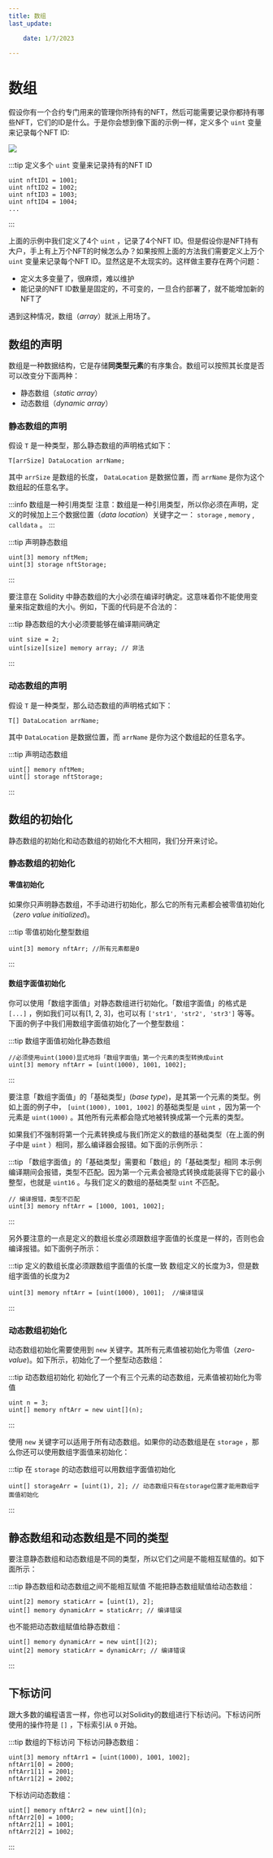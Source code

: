 ```yaml
---
title: 数组
last_update:

    date: 1/7/2023

---
```


# 数组

假设你有一个合约专门用来的管理你所持有的NFT，然后可能需要记录你都持有哪些NFT，它们的ID是什么。于是你会想到像下面的示例一样，定义多个 `uint` 变量来记录每个NFT ID:

![](./assets/array/8b7903fe53a24dfda50d162865c4bbbd.png)

:::tip 定义多个 `uint` 变量来记录持有的NFT ID

```solidity
uint nftID1 = 1001;
uint nftID2 = 1002;
uint nftID3 = 1003;
uint nftID4 = 1004;
...
```

:::

上面的示例中我们定义了4个 `uint` ，记录了4个NFT ID。但是假设你是NFT持有大户，手上有上万个NFT的时候怎么办？如果按照上面的方法我们需要定义上万个 `uint` 变量来记录每个NFT ID。显然这是不太现实的。这样做主要存在两个问题：

* 定义太多变量了，很麻烦，难以维护
* 能记录的NFT ID数量是固定的，不可变的，一旦合约部署了，就不能增加新的NFT了

遇到这种情况，数组（_array_）就派上用场了。

## 数组的声明

数组是一种数据结构，它是存储**同类型元素**的有序集合。数组可以按照其长度是否可以改变分下面两种：

* 静态数组（_static array_）
* 动态数组（_dynamic array_）

### 静态数组的声明

假设 `T` 是一种类型，那么静态数组的声明格式如下：

```solidity
T[arrSize] DataLocation arrName;
```

其中 `arrSize` 是数组的长度， `DataLocation` 是数据位置，而 `arrName` 是你为这个数组起的任意名字。

:::info 数组是一种引用类型
注意：数组是一种引用类型，所以你必须在声明，定义的时候加上三个数据位置（_data location_）关键字之一： `storage` , `memory` , `calldata` 。
:::

:::tip 声明静态数组

```solidity
uint[3] memory nftMem;
uint[3] storage nftStorage;
```

:::

要注意在 Solidity 中静态数组的大小必须在编译时确定。这意味着你不能使用变量来指定数组的大小。例如，下面的代码是不合法的：

:::tip 静态数组的大小必须要能够在编译期间确定

```solidity
uint size = 2;
uint[size][size] memory array; // 非法
```

:::

### 动态数组的声明

假设 `T` 是一种类型，那么动态数组的声明格式如下：

```solidity
T[] DataLocation arrName;
```

其中 `DataLocation` 是数据位置，而 `arrName` 是你为这个数组起的任意名字。

:::tip 声明动态数组

```solidity
uint[] memory nftMem;
uint[] storage nftStorage;
```

:::

## 数组的初始化

静态数组的初始化和动态数组的初始化不大相同，我们分开来讨论。

### 静态数组的初始化

#### 零值初始化

如果你只声明静态数组，不手动进行初始化，那么它的所有元素都会被零值初始化（_zero value initialized_)。

:::tip 零值初始化整型数组

```solidity
uint[3] memory nftArr; //所有元素都是0
```

:::

#### 数组字面值初始化

你可以使用「数组字面值」对静态数组进行初始化。「数组字面值」的格式是 `[...]` ，例如我们可以有[1, 2, 3]，也可以有 `['str1', 'str2', 'str3']` 等等。下面的例子中我们用数组字面值初始化了一个整型数组：

:::tip 数组字面值初始化静态数组

```solidity
//必须使用uint(1000)显式地将「数组字面值」第一个元素的类型转换成uint
uint[3] memory nftArr = [uint(1000), 1001, 1002]; 
```

:::

要注意「数组字面值」的「基础类型」(_base type_)，是其第一个元素的类型。例如上面的例子中， `[uint(1000), 1001, 1002]` 的基础类型是 `uint` ，因为第一个元素是 `uint(1000)` 。其他所有元素都会隐式地被转换成第一个元素的类型。

如果我们不强制将第一个元素转换成与我们所定义的数组的基础类型（在上面的例子中是 `uint` ）相同，那么编译器会报错。如下面的示例所示：

:::tip 「数组字面值」的「基础类型」需要和「数组」的「基础类型」相同
本示例编译期间会报错，类型不匹配。因为第一个元素会被隐式转换成能装得下它的最小整型，也就是 `uint16` 。与我们定义的数组的基础类型 `uint` 不匹配。

```solidity
// 编译报错，类型不匹配
uint[3] memory nftArr = [1000, 1001, 1002]; 
```

:::

另外要注意的一点是定义的数组长度必须跟数组字面值的长度是一样的，否则也会编译报错。如下面例子所示：

:::tip 定义的数组长度必须跟数组字面值的长度一致
数组定义的长度为3，但是数组字面值的长度为2

```solidity
uint[3] memory nftArr = [uint(1000), 1001];  //编译错误
```

:::

### 动态数组初始化

动态数组初始化需要使用到 `new` 关键字。其所有元素值被初始化为零值（_zero-value_)。如下所示，初始化了一个整型动态数组：

:::tip 动态数组初始化
初始化了一个有三个元素的动态数组，元素值被初始化为零值

```solidity
uint n = 3;
uint[] memory nftArr = new uint[](n);
```

:::

使用 `new` 关键字可以适用于所有动态数组。如果你的动态数组是在 `storage` ，那么你还可以使用数组字面值来初始化：

:::tip 在 `storage` 的动态数组可以用数组字面值初始化

```solidity
uint[] storageArr = [uint(1), 2]; // 动态数组只有在storage位置才能用数组字面值初始化
```

:::

## 静态数组和动态数组是不同的类型

要注意静态数组和动态数组是不同的类型，所以它们之间是不能相互赋值的。如下面所示：

:::tip 静态数组和动态数组之间不能相互赋值
不能把静态数组赋值给动态数组：

```solidity
uint[2] memory staticArr = [uint(1), 2];
uint[] memory dynamicArr = staticArr; // 编译错误
```

也不能把动态数组赋值给静态数组：

```solidity
uint[] memory dynamicArr = new uint[](2); 
uint[2] memory staticArr = dynamicArr; // 编译错误
```

:::

## 下标访问

跟大多数的编程语言一样，你也可以对Solidity的数组进行下标访问。下标访问所使用的操作符是 `[]` ，下标索引从 `0` 开始。

:::tip 数组的下标访问
下标访问静态数组：

```solidity
uint[3] memory nftArr1 = [uint(1000), 1001, 1002];
nftArr1[0] = 2000;
nftArr1[1] = 2001;
nftArr1[2] = 2002;
```

下标访问动态数组：

```solidity
uint[] memory nftArr2 = new uint[](n);
nftArr2[0] = 1000;
nftArr2[1] = 1001;
nftArr2[2] = 1002;
```

:::
